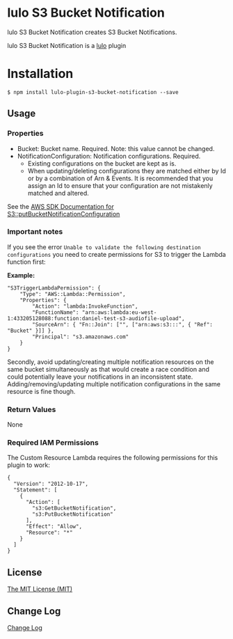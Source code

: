 # lulo S3 Bucket Notification

lulo S3 Bucket Notification creates S3 Bucket Notifications.

lulo S3 Bucket Notification is a [lulo](https://github.com/carlnordenfelt/lulo) plugin

# Installation
```
$ npm install lulo-plugin-s3-bucket-notification --save
```

## Usage
### Properties
* Bucket: Bucket name. Required. Note: this value cannot be changed.
* NotificationConfiguration: Notification configurations. Required.
    * Existing configurations on the bucket are kept as is.
    * When updating/deleting configurations they are matched either by Id or by a combination of Arn & Events. It is recommended that you assign an Id to ensure that your configuration are not mistakenly matched and altered. 

See the [AWS SDK Documentation for S3::putBucketNotificationConfiguration](http://docs.aws.amazon.com/AWSJavaScriptSDK/latest/AWS/S3.html#putBucketNotificationConfiguration-property)

### Important notes
If you see the error `Unable to validate the following destination configurations` you need to create
permissions for S3 to trigger the Lambda function first:

**Example:**
```
"S3TriggerLambdaPermission": {
    "Type": "AWS::Lambda::Permission",
    "Properties": {
        "Action": "lambda:InvokeFunction",
        "FunctionName": "arn:aws:lambda:eu-west-1:433205128088:function:daniel-test-s3-audiofile-upload",
        "SourceArn": { "Fn::Join": ["", ["arn:aws:s3:::", { "Ref": "Bucket" }]] },
        "Principal": "s3.amazonaws.com"
    }
}
```

Secondly, avoid updating/creating multiple notification resources on the same bucket
simultaneously as that would create a race condition and could potentially 
leave your notifications in an inconsistent state. 
Adding/removing/updating multiple notification configurations in the same
 resource is fine though.

### Return Values
None

### Required IAM Permissions
The Custom Resource Lambda requires the following permissions for this plugin to work:
```
{
  "Version": "2012-10-17",
  "Statement": [
    {
      "Action": [
        "s3:GetBucketNotification",
        "s3:PutBucketNotification"
      ],
      "Effect": "Allow",
      "Resource": "*"
    }
  ]
}
```

## License
[The MIT License (MIT)](/LICENSE)

## Change Log
[Change Log](/CHANGELOG.md)
